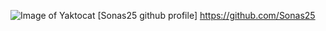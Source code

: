 ![Image of Yaktocat](https://octodex.github.com/images/yaktocat.png)
[Sonas25 github profile] https://github.com/Sonas25

